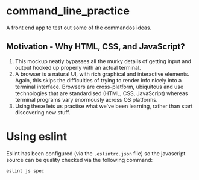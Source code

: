 # command_line_practice

A front end app to test out some of the commandos ideas.

## Motivation - Why HTML, CSS, and JavaScript?
1. This mockup neatly bypasses all the murky details of getting 
input and output hooked up properly with an actual terminal.
2. A browser is a natural UI, with rich graphical and interactive elements.
Again, this skips the difficulties of trying to render info nicely
into a terminal interface. Browsers are cross-platform, ubiquitous and use
technologies that are standardised (HTML, CSS, JavaScript) whereas 
terminal programs vary enormously across OS platforms.
3. Using these lets us practise what we've been learning, rather than start 
discovering new stuff.

# Using eslint
Eslint has been configured (via the `.eslintrc.json` file) so the javascript
source can be quality checked via the following command:

```
eslint js spec
```